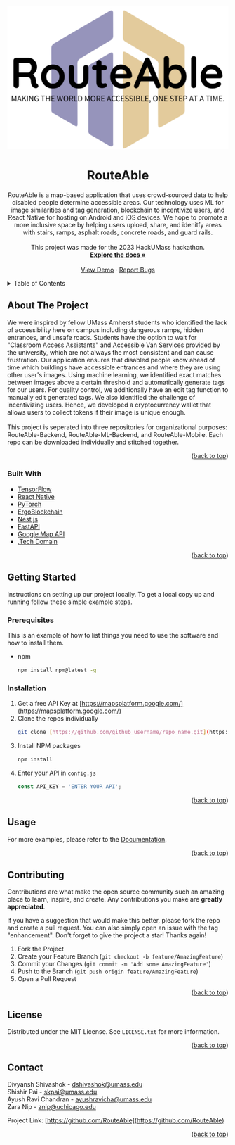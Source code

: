 <!-- PROJECT LOGO -->
<br />
<div align="center">
  <a href="[https://github.com/RouteAble](https://github.com/RouteAble)">
    <img src="/profile/images/logo.png" alt="Logo" width="600">
  </a>

<h1 align="center">RouteAble</h3>

  <p align="center">
RouteAble is a map-based application that uses crowd-sourced data to help disabled people determine accessible areas. Our technology uses ML for image similarities and tag generation, blockchain to incentivize users, and React Native for hosting on Android and iOS devices. We hope to promote a more inclusive space by helping users upload, share, and idenitfy areas with stairs, ramps, asphalt roads, concrete roads, and guard rails. <br /> <br /> This project was made for the 2023 HackUMass hackathon.
    <br/>
    <a href="https://github.com/RouteAble"><strong>Explore the docs »</strong></a>
    <br />
    <br />
    <a href="https://docs.google.com/presentation/d/145E9zU8xtpnWF9hRp2KIpmkV4GY5TStbv_fuzdng2to/edit?usp=sharing">View Demo</a>
    ·
    <a href="https://github.com/orgs/RouteAble/discussions">Report Bugs</a>  
  </p>
</div>



<!-- TABLE OF CONTENTS -->
<details>
  <summary>Table of Contents</summary>
  <ol>
    <li>
      <a href="#about-the-project">About The Project</a>
      <ul>
        <li><a href="#built-with">Built With</a></li>
      </ul>
    </li>
    <li>
      <a href="#getting-started">Getting Started</a>
      <ul>
        <li><a href="#prerequisites">Prerequisites</a></li>
        <li><a href="#installation">Installation</a></li>
      </ul>
    </li>
    <li><a href="#usage">Usage</a></li>
    <li><a href="#contributing">Contributing</a></li>
    <li><a href="#license">License</a></li>
    <li><a href="#contact">Contact</a></li>
  </ol>
</details>



<!-- ABOUT THE PROJECT -->
## About The Project

We were inspired by fellow UMass Amherst students who identified the lack of accessibility here on campus including dangerous ramps, hidden entrances, and unsafe roads. Students have the option to wait for "Classroom Access Assistants" and Accessible Van Services provided by the university, which are not always the most consistent and can cause frustration. Our application ensures that disabled people know ahead of time which buildings have accessible entrances and where they are using other user's images. Using machine learning, we identified exact matches between images above a certain threshold and automatically generate tags for our users. For quality control, we additionally have an edit tag function to manually edit generated tags. We also identified the challenge of incentivizing users. Hence, we developed a cryptocurrency wallet that allows users to collect tokens if their image is unique enough. <br /> <br /> This project is seperated into three repositories for organizational purposes: RouteAble-Backend, RouteAble-ML-Backend, and RouteAble-Mobile. Each repo can be downloaded individually and stitched together.

<p align="right">(<a href="#readme-top">back to top</a>)</p>



### Built With

* [TensorFlow](https://www.tensorflow.org/)
* [React Native](https://reactnative.dev/)
* [PyTorch](https://pytorch.org/l)
* [ErgoBlockchain](https://ergoplatform.org/en/)
* [Nest.js](https://nestjs.com/)
* [FastAPI](https://fastapi.tiangolo.com/)
* [Google Map API](https://developers.google.com/maps)
* [.Tech Domain](https://get.tech/mlh)

<p align="right">(<a href="#readme-top">back to top</a>)</p>



<!-- GETTING STARTED -->
## Getting Started

Instructions on setting up our project locally.
To get a local copy up and running follow these simple example steps.

### Prerequisites

This is an example of how to list things you need to use the software and how to install them.
* npm
  ```sh
  npm install npm@latest -g
  ```

### Installation

1. Get a free API Key at [https://mapsplatform.google.com/](https://mapsplatform.google.com/)
2. Clone the repos individually
   ```sh
   git clone [https://github.com/github_username/repo_name.git](https://github.com/RouteAble)
   ```
3. Install NPM packages
   ```sh
   npm install
   ```
4. Enter your API in `config.js`
   ```js
   const API_KEY = 'ENTER YOUR API';
   ```

<p align="right">(<a href="#readme-top">back to top</a>)</p>



<!-- USAGE EXAMPLES -->
## Usage

For more examples, please refer to the [Documentation](https://github.com/RouteAble).

<p align="right">(<a href="#readme-top">back to top</a>)</p>

<!-- CONTRIBUTING -->
## Contributing

Contributions are what make the open source community such an amazing place to learn, inspire, and create. Any contributions you make are **greatly appreciated**.

If you have a suggestion that would make this better, please fork the repo and create a pull request. You can also simply open an issue with the tag "enhancement".
Don't forget to give the project a star! Thanks again!

1. Fork the Project
2. Create your Feature Branch (`git checkout -b feature/AmazingFeature`)
3. Commit your Changes (`git commit -m 'Add some AmazingFeature'`)
4. Push to the Branch (`git push origin feature/AmazingFeature`)
5. Open a Pull Request

<p align="right">(<a href="#readme-top">back to top</a>)</p>

<!-- LICENSE -->
## License

Distributed under the MIT License. See `LICENSE.txt` for more information.

<p align="right">(<a href="#readme-top">back to top</a>)</p>



<!-- CONTACT -->
## Contact

Divyansh Shivashok - dshivashok@umass.edu <br/>
Shishir Pai - skpai@umass.edu  <br/>
Ayush Ravi Chandran - ayushravicha@umass.edu  <br/>
Zara Nip - znip@uchicago.edu

Project Link: [https://github.com/RouteAble](https://github.com/RouteAble)

<p align="right">(<a href="#readme-top">back to top</a>)</p>
